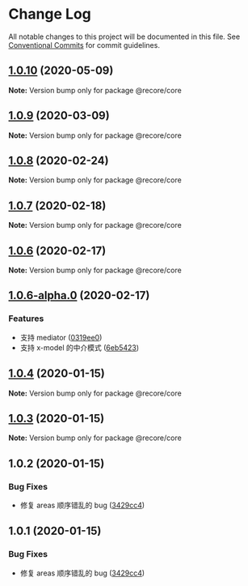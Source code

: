 # Change Log

All notable changes to this project will be documented in this file.
See [Conventional Commits](https://conventionalcommits.org) for commit guidelines.

## [1.0.10](https://github.com/recore/recore/compare/@recore/core@1.0.9...@recore/core@1.0.10) (2020-05-09)

**Note:** Version bump only for package @recore/core





## [1.0.9](https://github.com/recore/recore/compare/@recore/core@1.0.8...@recore/core@1.0.9) (2020-03-09)

**Note:** Version bump only for package @recore/core





## [1.0.8](https://github.com/recore/recore/compare/@recore/core@1.0.7...@recore/core@1.0.8) (2020-02-24)

**Note:** Version bump only for package @recore/core





## [1.0.7](https://github.com/recore/recore/compare/@recore/core@1.0.6...@recore/core@1.0.7) (2020-02-18)

**Note:** Version bump only for package @recore/core





## [1.0.6](https://github.com/recore/recore/compare/@recore/core@1.0.6-alpha.0...@recore/core@1.0.6) (2020-02-17)

**Note:** Version bump only for package @recore/core





## [1.0.6-alpha.0](https://github.com/recore/recore/compare/@recore/core@1.0.4...@recore/core@1.0.6-alpha.0) (2020-02-17)


### Features

* 支持 mediator ([0319ee0](https://github.com/recore/recore/commit/0319ee05e88028eafcfa647a3fe0dbae03d973c8))
* 支持 x-model 的中介模式 ([6eb5423](https://github.com/recore/recore/commit/6eb542373ac904fe34822a6d424302497db085e2))





## [1.0.4](https://github.com/recore/recore/compare/@recore/core@1.0.3...@recore/core@1.0.4) (2020-01-15)

**Note:** Version bump only for package @recore/core





## [1.0.3](https://github.com/recore/recore/compare/@recore/core@1.0.2...@recore/core@1.0.3) (2020-01-15)

**Note:** Version bump only for package @recore/core





## 1.0.2 (2020-01-15)


### Bug Fixes

* 修复 areas 顺序错乱的 bug ([3429cc4](https://github.com/recore/recore/commit/3429cc41b5cc10feef84390a62d5bf0569795426))





## 1.0.1 (2020-01-15)


### Bug Fixes

* 修复 areas 顺序错乱的 bug ([3429cc4](https://github.com/recore/recore/commit/3429cc41b5cc10feef84390a62d5bf0569795426))
